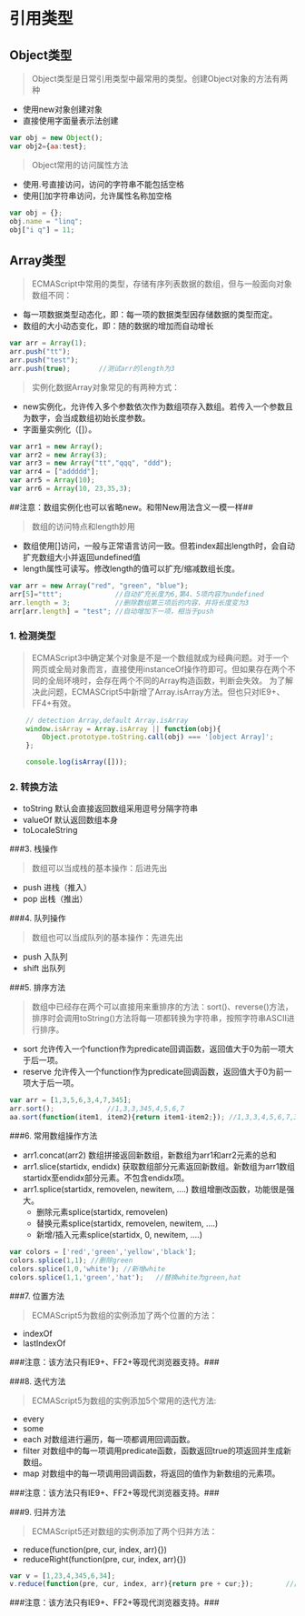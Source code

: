 # 引用类型 

## Object类型

> Object类型是日常引用类型中最常用的类型。创建Object对象的方法有两种
+ 使用new对象创建对象
+ 直接使用字面量表示法创建

```javascript
var obj = new Object();
var obj2={aa:test};
```

> Object常用的访问属性方法
+ 使用.号直接访问，访问的字符串不能包括空格
+ 使用[]加字符串访问，允许属性名称加空格


```javascript
var obj = {};
obj.name = "linq";
obj["i q"] = 11;
```

## Array类型

> ECMAScript中常用的类型，存储有序列表数据的数组，但与一般面向对象数组不同：
+ 每一项数据类型动态化，即：每一项的数据类型因存储数据的类型而定。
+ 数组的大小动态变化，即：随的数据的增加而自动增长

```javascript
var arr = Array(1);
arr.push("tt");
arr.push("test");
arr.push(true);       //测试arr的length为3
```

> 实例化数据Array对象常见的有两种方式：
* new实例化，允许传入多个参数依次作为数组项存入数组。若传入一个参数且为数字，会当成数组初始长度参数。
* 字面量实例化（[]）。

```javascript
var arr1 = new Array();
var arr2 = new Array(3);
var arr3 = new Array("tt","qqq", "ddd");
var arr4 = ["addddd"];
var arr5 = Array(10);
var arr6 = Array(10, 23,35,3);
```

##注意：数组实例化也可以省略new。和带New用法含义一模一样##

> 数组的访问特点和length妙用
* 数组使用[]访问，一般与正常语言访问一致。但若index超出length时，会自动扩充数组大小并返回undefined值
* length属性可读写。修改length的值可以扩充/缩减数组长度。

```javascript
var arr = new Array("red", "green", "blue");  
arr[5]="ttt";             //自动扩充长度为6,第4、5项内容为undefined
arr.length = 3;           //删除数组第三项后的内容，并将长度变为3
arr[arr.length] = "test"; //自动增加下一项，相当于push
```

### 1. 检测类型

> ECMAScript3中确定某个对象是不是一个数组就成为经典问题。对于一个网页或全局对象而言，直接使用instanceOf操作符即可。但如果存在两个不同的全局环境时，会存在两个不同的Array构造函数，判断会失效。
为了解决此问题，ECMASCript5中新增了Array.isArray方法。但也只对IE9+、FF4+有效。

```javascript
    // detection Array,default Array.isArray
    window.isArray = Array.isArray || function(obj){
        Object.prototype.toString.call(obj) === '[object Array]';
    };

    console.log(isArray([]));
```

### 2. 转换方法

+ toString  默认会直接返回数组采用逗号分隔字符串
+ valueOf   默认返回数组本身
+ toLocaleString 

###3. 栈操作

> 数组可以当成栈的基本操作：后进先出

* push 进栈（推入）
* pop  出栈（推出）

###4. 队列操作

> 数组也可以当成队列的基本操作：先进先出

* push 入队列
* shift 出队列


###5. 排序方法

> 数组中已经存在两个可以直接用来重排序的方法：sort()、reverse()方法，排序时会调用toString()方法将每一项都转换为字符串，按照字符串ASCII进行排序。

* sort 允许传入一个function作为predicate回调函数，返回值大于0为前一项大于后一项。
* reserve 允许传入一个function作为predicate回调函数，返回值大于0为前一项大于后一项。

```javascript
var arr = [1,3,5,6,3,4,7,345];
arr.sort();             //1,3,3,345,4,5,6,7
aa.sort(function(item1, item2){return item1-item2;}); //1,3,3,4,5,6,7,345
```
###6. 常用数组操作方法

* arr1.concat(arr2) 数组拼接返回新数组，新数组为arr1和arr2元素的总和
* arr1.slice(startidx, endidx) 获取数组部分元素返回新数组。新数组为arr1数组startidx至endidx部分元素。不包含endidx项。
* arr1.splice(startidx, removelen, newitem, ....) 数组增删改函数，功能很是强大。
    + 删除元素splice(startidx, removelen)
    + 替换元素splice(startidx, removelen, newitem, ....)
    + 新增/插入元素splice(startidx, 0, newitem, ....) 

```javascript
var colors = ['red','green','yellow','black'];
colors.splice(1,1); //删除green
colors.splice(1,0,'white'); //新增white
colors.splice(1,1,'green','hat');   //替换white为green,hat
```

###7. 位置方法

> ECMAScript5为数组的实例添加了两个位置的方法：
* indexOf
* lastIndexOf 

###注意：该方法只有IE9+、FF2+等现代浏览器支持。###


###8. 迭代方法

> ECMAScript5为数组的实例添加5个常用的迭代方法:
* every
* some
* each 对数组进行遍历，每一项都调用回调函数。
* filter 对数组中的每一项调用predicate函数，函数返回true的项返回并生成新数组。
* map 对数组中的每一项调用回调函数，将返回的值作为新数组的元素项。

###注意：该方法只有IE9+、FF2+等现代浏览器支持。###

###9. 归并方法

> ECMAScript5还对数组的实例添加了两个归并方法：
* reduce(function(pre, cur, index, arr){})
* reduceRight(function(pre, cur, index, arr){})

```javascript
var v = [1,23,4,345,6,34];
v.reduce(function(pre, cur, index, arr){return pre + cur;});        //直接求和
```

###注意：该方法只有IE9+、FF2+等现代浏览器支持。###





